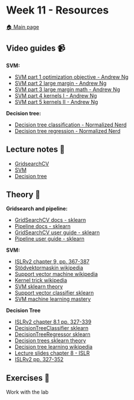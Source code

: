 # Week 11 - Resources

[:house: Main page](https://github.com/kokchun/Machine-learning-AI22)

## Video guides :video_camera:

**SVM:**
- [SVM part 1 optimization objective - Andrew Ng](https://www.youtube.com/watch?v=hCOIMkcsm_g)
- [SVM part 2 large margin - Andrew Ng](https://www.youtube.com/watch?v=Ccje1EzrXBU)
- [SVM part 3 large margin math - Andrew Ng](https://www.youtube.com/watch?v=QKc3Tr7U4Xc)
- [SVM part 4 kernels I - Andrew Ng](https://www.youtube.com/watch?v=mTyT-oHoivA)
- [SVM part 5 kernels II - Andrew Ng](https://www.youtube.com/watch?v=XfyR_49hfi8)

**Decision tree:**
- [Decision tree classification - Normalized Nerd](https://www.youtube.com/watch?v=ZVR2Way4nwQ)
- [Decision tree regression - Normalized Nerd](https://www.youtube.com/watch?v=UhY5vPfQIrA&list=RDCMUC7Fs-Fdpe0I8GYg3lboEuXw&index=3)

## Lecture notes :book:
- [GridsearchCV](https://github.com/kokchun/Machine-learning-AI22/blob/main/Lectures/L7-gridsearchCV.ipynb)
- [SVM](https://github.com/kokchun/Machine-learning-AI22/blob/main/Lectures/L8-SVM.ipynb)
- [Decision tree](https://github.com/kokchun/Machine-learning-AI22/blob/main/Lectures/L9-Decision_tree.ipynb)

## Theory :book:

**Gridsearch and pipeline:** 
- [GridSearchCV docs - sklearn](https://scikit-learn.org/stable/modules/generated/sklearn.model_selection.GridSearchCV.html)
- [Pipeline docs - sklearn](https://scikit-learn.org/stable/modules/generated/sklearn.pipeline.Pipeline.html)
- [GridSearchCV user guide - sklearn](https://scikit-learn.org/stable/modules/grid_search.html#grid-search)
- [Pipeline user guide - sklearn](https://scikit-learn.org/stable/modules/compose.html#pipeline)

**SVM:**
- [ISLRv2 chapter 9, pp. 367-387](https://www.statlearning.com/)
- [Stödvektormaskin wikipedia](https://sv.wikipedia.org/wiki/St%C3%B6dvektormaskin)
- [Support vector machine wikipedia](https://en.wikipedia.org/wiki/Support-vector_machine)
- [Kernel trick wikipedia](https://en.wikipedia.org/wiki/Kernel_method#Mathematics:_the_kernel_trick)
- [SVM sklearn theory](https://scikit-learn.org/stable/modules/svm.html)
- [Support vector classifier sklearn](https://scikit-learn.org/stable/modules/generated/sklearn.svm.SVC.html)
- [SVM machine learning mastery](https://machinelearningmastery.com/support-vector-machines-for-machine-learning/)

**Decision Tree**
- [ISLRv2 chapter 8.1 pp. 327-339](https://link)
- [DecisionTreeClassifier sklearn](https://scikit-learn.org/stable/modules/generated/sklearn.tree.DecisionTreeClassifier.html)
- [DecisionTreeRegressor sklearn](https://scikit-learn.org/stable/modules/generated/sklearn.tree.DecisionTreeRegressor.html#sklearn.tree.DecisionTreeRegressor)
- [Decision trees sklearn theory](https://scikit-learn.org/stable/modules/tree.html)
- [Decision tree learning wikipedia](https://en.wikipedia.org/wiki/Decision_tree_learning)
- [Lecture slides chapter 8 - ISLR](https://hastie.su.domains/ISLR2/Slides/Ch8_Tree_Based_Methods.pdf)
- [ISLRv2 pp. 327-352](https://www.statlearning.com/)


## Exercises :running:
Work with the lab
